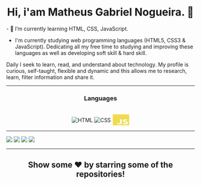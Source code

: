 <h1 align="center">Hi, i'am Matheus Gabriel Nogueira. 👋</h1>
- 🌱 I’m currently learning HTML, CSS, JavaScript.

- I'm currently studying web programming languages (HTML5, CSS3 & JavaScript).
Dedicating all my free time to studying and improving these languages as well as developing soft skill & hard skill.

Daily I seek to learn, read, and understand about technology.
My profile is curious, self-taught, flexible and dynamic and this allows me to research, learn, filter information and share it.

<hr/>

 <h3 align="center">
Languages
</h3>

 <div align="center" style="display: inline_block"><br>
  <img align="center" alt="HTML" height="30" width="45" src="https://icongr.am/devicon/html5-original-wordmark.svg">
  <img align="center" alt="CSS" height="30" width="45" src="https://icongr.am/devicon/css3-original-wordmark.svg">
  <img align="center" alt="Js" height="30" width="45" src="https://raw.githubusercontent.com/devicons/devicon/master/icons/javascript/javascript-plain.svg">

</div>

<hr/>

<div> 
 <a href="https://www.linkedin.com/in/eomgn/" target="_blank"><img src="https://img.shields.io/badge/-LinkedIn-%230077B5?style=for-the-badge&logo=linkedin&logoColor=white" target="_blank"></a> 
  <a href="https://www.instagram.com/matheuzngr/" target="_blank"><img src="https://img.shields.io/badge/-Instagram-%23E4405F?style=for-the-badge&logo=instagram&logoColor=white" target="_blank"></a>
  <a href = "mailto:eomgnxd@gmail.com" target="_blank"><img src="https://img.shields.io/badge/-Email-%23333?style=for-the-badge&logo=icloud&logoColor=white" target="_blank"></a>
  <a href = "https://api.whatsapp.com/send?phone=5588981470492" target="_blank"><img src="https://img.shields.io/badge/WhatsApp-25D366?style=for-the-badge&logo=whatsapp&logoColor=white" target="_blank"></a>

<hr/>

<h2 align="center">
  Show some ❤️ by starring some of the repositories!
</h2>